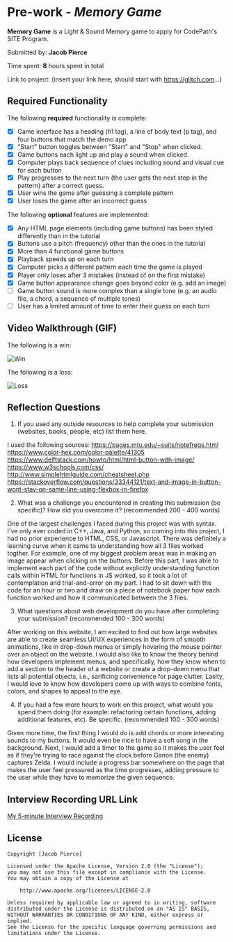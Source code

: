 # Pre-work - *Memory Game*

**Memory Game** is a Light & Sound Memory game to apply for CodePath's SITE Program. 

Submitted by: **Jacob Pierce**

Time spent: **8** hours spent in total

Link to project: (insert your link here, should start with https://glitch.com...)

## Required Functionality

The following **required** functionality is complete:

* [X] Game interface has a heading (h1 tag), a line of body text (p tag), and four buttons that match the demo app
* [X] "Start" button toggles between "Start" and "Stop" when clicked. 
* [X] Game buttons each light up and play a sound when clicked. 
* [X] Computer plays back sequence of clues including sound and visual cue for each button
* [X] Play progresses to the next turn (the user gets the next step in the pattern) after a correct guess. 
* [X] User wins the game after guessing a complete pattern
* [X] User loses the game after an incorrect guess

The following **optional** features are implemented:

* [X] Any HTML page elements (including game buttons) has been styled differently than in the tutorial
* [X] Buttons use a pitch (frequency) other than the ones in the tutorial
* [X] More than 4 functional game buttons
* [X] Playback speeds up on each turn
* [X] Computer picks a different pattern each time the game is played
* [X] Player only loses after 3 mistakes (instead of on the first mistake)
* [X] Game button appearance change goes beyond color (e.g. add an image)
* [ ] Game button sound is more complex than a single tone (e.g. an audio file, a chord, a sequence of multiple tones)
* [ ] User has a limited amount of time to enter their guess on each turn

## Video Walkthrough (GIF)

The following is a win:

![Win](https://recordit.co/XrhN33a8IG)

The following is a loss:

![Loss](https://recordit.co/ET4vPODNIs)

## Reflection Questions
1. If you used any outside resources to help complete your submission (websites, books, people, etc) list them here. 

I used the following sources:
https://pages.mtu.edu/~suits/notefreqs.html
https://www.color-hex.com/color-palette/41305
https://www.delftstack.com/howto/html/html-button-with-image/
https://www.w3schools.com/css/
http://www.simplehtmlguide.com/cheatsheet.php
https://stackoverflow.com/questions/33344121/text-and-image-in-button-wont-stay-on-same-line-using-flexbox-in-firefox

2. What was a challenge you encountered in creating this submission (be specific)? How did you overcome it? (recommended 200 - 400 words) 

One of the largest challenges I faced during this project was with syntax. I've only ever coded in C++, Java, and Python, so coming into this project, I had no prior experience to HTML, CSS, or Javascript. There was definitely a learning curve when it came to understanding how all 3 files worked togther. For example, one of my biggest problem areas was in making an image appear when clicking on the buttons. Before this part, I was able to implement each part of the code without explicitly understanding function calls within HTML for functions in JS worked, so it took a lot of contemplation and trial-and-error on my part. I had to sit down with the code for an hour or two and draw on a piece of notebook paper how each function worked and how it communicated between the 3 files.

3. What questions about web development do you have after completing your submission? (recommended 100 - 300 words)

After working on this website, I am excited to find out how large websites are able to create seamless UI/UX experiences in the form of smooth animations, like in drop-down menus or simply hovering the mouse pointer over an object on the website. I would also like to know the theory behind how developers implement menus, and specifically, how they know when to add a section to the header of a website or create a drop-down menu that lists all potential objects, i.e., sarificing convenience for page clutter. Laslty, I would love to know how developers come up with ways to combine fonts, colors, and shapes to appeal to the eye.

4. If you had a few more hours to work on this project, what would you spend them doing (for example: refactoring certain functions, adding additional features, etc). Be specific. (recommended 100 - 300 words) 

Given more time, the first thing I would do is add chords or more interesting sounds to my buttons. It would even be nice to have a soft song in the background. Next, I would add a timer to the game so it makes the user feel as if they're trying to race against the clock before Ganon (the enemy) captures Zelda. I would include a progress bar somewhere on the page that makes the user feel pressured as the time progresses, adding pressure to the user while they have to memorize the given sequence.



## Interview Recording URL Link

[My 5-minute Interview Recording](https://drive.google.com/file/d/1JnklloRVh2_vOKVebli_hH4nQS9rhmfl/view?usp=sharing)


## License

    Copyright [Jacob Pierce]

    Licensed under the Apache License, Version 2.0 (the "License");
    you may not use this file except in compliance with the License.
    You may obtain a copy of the License at

        http://www.apache.org/licenses/LICENSE-2.0

    Unless required by applicable law or agreed to in writing, software
    distributed under the License is distributed on an "AS IS" BASIS,
    WITHOUT WARRANTIES OR CONDITIONS OF ANY KIND, either express or implied.
    See the License for the specific language governing permissions and
    limitations under the License.
